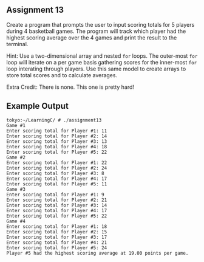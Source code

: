 ## Assignment 13
Create a program that prompts the user to input scoring totals for 5 players during 4 basketball games. The program will track which player had the highest scoring average over the 4 games and print the result to the terminal. 

Hint: Use a two-dimensional array and nested `for` loops. The outer-most `for` loop will iterate on a per game basis gathering scores for the inner-most `for` loop interating through players. Use this same model to create arrays to store total scores and to calculate averages. 

Extra Credit: There is none. This one is pretty hard!

## Example Output
```terminal_session
tokyo:~/LearningC/ # ./assignment13                                          
Game #1
Enter scoring total for Player #1: 11
Enter scoring total for Player #2: 14
Enter scoring total for Player #3: 13
Enter scoring total for Player #4: 18
Enter scoring total for Player #5: 22
Game #2
Enter scoring total for Player #1: 22
Enter scoring total for Player #2: 24
Enter scoring total for Player #3: 8
Enter scoring total for Player #4: 17
Enter scoring total for Player #5: 11
Game #3
Enter scoring total for Player #1: 9
Enter scoring total for Player #2: 21
Enter scoring total for Player #3: 14
Enter scoring total for Player #4: 17
Enter scoring total for Player #5: 22
Game #4
Enter scoring total for Player #1: 18
Enter scoring total for Player #2: 15
Enter scoring total for Player #3: 17
Enter scoring total for Player #4: 21
Enter scoring total for Player #5: 24
Player #5 had the highest scoring average at 19.00 points per game.
```